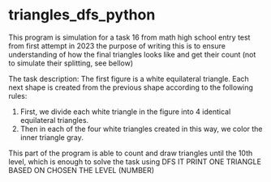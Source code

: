 # triangles_dfs_python

This program is simulation for a task 16 from math high school entry test from first attempt in 2023
the purpose of writing this is to ensure understanding of how the final triangles looks like and get their count
(not to simulate their splitting, see bellow)

The task description:
The first figure is a white equilateral triangle.
Each next shape is created from the previous shape according to the following rules:
1. First, we divide each white triangle in the figure into 4 identical equilateral triangles.
2. Then in each of the four white triangles created in this way, we color the inner triangle gray.

This part of the program is able to count and draw triangles until the 10th level, which is enough to solve the task
using DFS
IT PRINT ONE TRIANGLE BASED ON CHOSEN THE LEVEL (NUMBER)
